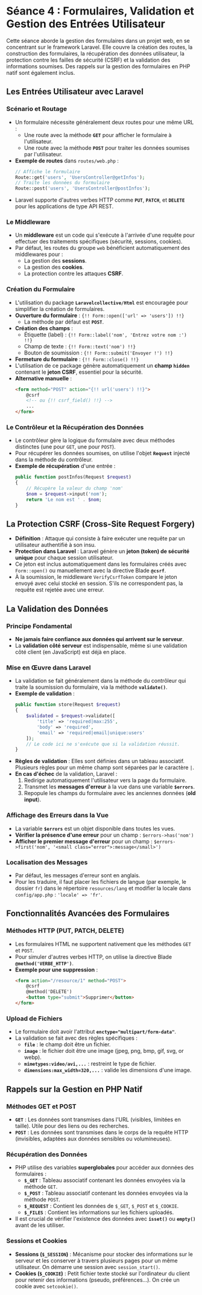 # Séance 4 : Formulaires, Validation et Gestion des Entrées Utilisateur

Cette séance aborde la gestion des formulaires dans un projet web, en se concentrant sur le framework Laravel. Elle couvre la création des routes, la construction des formulaires, la récupération des données utilisateur, la protection contre les failles de sécurité (CSRF) et la validation des informations soumises. Des rappels sur la gestion des formulaires en PHP natif sont également inclus.

## Les Entrées Utilisateur avec Laravel

### Scénario et Routage
- Un formulaire nécessite généralement deux routes pour une même URL :
    - Une route avec la méthode **`GET`** pour afficher le formulaire à l'utilisateur.
    - Une route avec la méthode **`POST`** pour traiter les données soumises par l'utilisateur.
- **Exemple de routes** dans `routes/web.php` :
    ```php
    // Affiche le formulaire
    Route::get('users', 'UsersController@getInfos');
    // Traite les données du formulaire
    Route::post('users', 'UsersController@postInfos');
    ```
- Laravel supporte d'autres verbes HTTP comme **`PUT`**, **`PATCH`**, et **`DELETE`** pour les applications de type API REST.

### Le Middleware
- Un **middleware** est un code qui s'exécute à l'arrivée d'une requête pour effectuer des traitements spécifiques (sécurité, sessions, cookies).
- Par défaut, les routes du groupe `web` bénéficient automatiquement des middlewares pour :
    - La gestion des **sessions**.
    - La gestion des **cookies**.
    - La protection contre les attaques **CSRF**.

### Création du Formulaire
- L'utilisation du package **`Laravelcollective/Html`** est encouragée pour simplifier la création de formulaires.
- **Ouverture du formulaire** : ` {!! Form::open(['url' => 'users']) !!} `
    - La méthode par défaut est **`POST`**.
- **Création des champs** :
    - Étiquette (label) : ` {!! Form::label('nom', 'Entrez votre nom :') !!} `
    - Champ de texte : ` {!! Form::text('nom') !!} `
    - Bouton de soumission : ` {!! Form::submit('Envoyer !') !!} `
- **Fermeture du formulaire** : ` {!! Form::close() !!} `
- L'utilisation de ce package génère automatiquement un **champ `hidden`** contenant le **jeton CSRF**, essentiel pour la sécurité.
- **Alternative manuelle** :
    ```html
    <form method="POST" action="{!! url('users') !!}">
        @csrf
        <!-- ou {!! csrf_field() !!} -->
        ...
    </form>
    ```

### Le Contrôleur et la Récupération des Données
- Le contrôleur gère la logique du formulaire avec deux méthodes distinctes (une pour `GET`, une pour `POST`).
- Pour récupérer les données soumises, on utilise l'objet **`Request`** injecté dans la méthode du contrôleur.
- **Exemple de récupération** d'une entrée :
    ```php
    public function postInfos(Request $request)
    {
        // Récupère la valeur du champ 'nom'
        $nom = $request->input('nom');
        return 'Le nom est ' . $nom;
    }
    ```

## La Protection CSRF (Cross-Site Request Forgery)

- **Définition** : Attaque qui consiste à faire exécuter une requête par un utilisateur authentifié à son insu.
- **Protection dans Laravel** : Laravel génère un **jeton (token) de sécurité unique** pour chaque session utilisateur.
- Ce jeton est inclus automatiquement dans les formulaires créés avec `Form::open()` ou manuellement avec la directive Blade **`@csrf`**.
- À la soumission, le middleware `VerifyCsrfToken` compare le jeton envoyé avec celui stocké en session. S'ils ne correspondent pas, la requête est rejetée avec une erreur.

## La Validation des Données

### Principe Fondamental
- **Ne jamais faire confiance aux données qui arrivent sur le serveur**.
- La **validation côté serveur** est indispensable, même si une validation côté client (en JavaScript) est déjà en place.

### Mise en Œuvre dans Laravel
- La validation se fait généralement dans la méthode du contrôleur qui traite la soumission du formulaire, via la méthode **`validate()`**.
- **Exemple de validation** :
    ```php
    public function store(Request $request)
    {
        $validated = $request->validate([
            'title' => 'required|max:255',
            'body' => 'required',
            'email' => 'required|email|unique:users'
        ]);
        // Le code ici ne s'exécute que si la validation réussit.
    }
    ```
- **Règles de validation** : Elles sont définies dans un tableau associatif. Plusieurs règles pour un même champ sont séparées par le caractère `|`.
- **En cas d'échec** de la validation, Laravel :
    1.  Redirige automatiquement l'utilisateur vers la page du formulaire.
    2.  Transmet les **messages d'erreur** à la vue dans une variable **`$errors`**.
    3.  Repopule les champs du formulaire avec les anciennes données (**old input**).

### Affichage des Erreurs dans la Vue
- La variable **`$errors`** est un objet disponible dans toutes les vues.
- **Vérifier la présence d'une erreur** pour un champ : `$errors->has('nom')`
- **Afficher le premier message d'erreur** pour un champ : `$errors->first('nom', '<small class="error">:message</small>')`

### Localisation des Messages
- Par défaut, les messages d'erreur sont en anglais.
- Pour les traduire, il faut placer les fichiers de langue (par exemple, le dossier `fr`) dans le répertoire `resources/lang` et modifier la locale dans `config/app.php` : `'locale' => 'fr'`.

## Fonctionnalités Avancées des Formulaires

### Méthodes HTTP (PUT, PATCH, DELETE)
- Les formulaires HTML ne supportent nativement que les méthodes `GET` et `POST`.
- Pour simuler d'autres verbes HTTP, on utilise la directive Blade **`@method('VERBE_HTTP')`**.
- **Exemple pour une suppression** :
    ```html
    <form action="/resource/1" method="POST">
        @csrf
        @method('DELETE')
        <button type="submit">Supprimer</button>
    </form>
    ```

### Upload de Fichiers
- Le formulaire doit avoir l'attribut **`enctype="multipart/form-data"`**.
- La validation se fait avec des règles spécifiques :
    - **`file`** : le champ doit être un fichier.
    - **`image`** : le fichier doit être une image (jpeg, png, bmp, gif, svg, or webp).
    - **`mimetypes:video/avi,...`** : restreint le type de fichier.
    - **`dimensions:max_width=320,...`** : valide les dimensions d'une image.

## Rappels sur la Gestion en PHP Natif

### Méthodes GET et POST
- **`GET`** : Les données sont transmises dans l'URL (visibles, limitées en taille). Utile pour des liens ou des recherches.
- **`POST`** : Les données sont transmises dans le corps de la requête HTTP (invisibles, adaptées aux données sensibles ou volumineuses).

### Récupération des Données
- PHP utilise des variables **superglobales** pour accéder aux données des formulaires :
    - **`$_GET`** : Tableau associatif contenant les données envoyées via la méthode `GET`.
    - **`$_POST`** : Tableau associatif contenant les données envoyées via la méthode `POST`.
    - **`$_REQUEST`** : Contient les données de `$_GET`, `$_POST` et `$_COOKIE`.
    - **`$_FILES`** : Contient les informations sur les fichiers uploadés.
- Il est crucial de vérifier l'existence des données avec **`isset()`** ou **`empty()`** avant de les utiliser.

### Sessions et Cookies
- **Sessions (`$_SESSION`)** : Mécanisme pour stocker des informations sur le serveur et les conserver à travers plusieurs pages pour un même utilisateur. On démarre une session avec `session_start()`.
- **Cookies (`$_COOKIE`)** : Petit fichier texte stocké sur l'ordinateur du client pour retenir des informations (pseudo, préférences...). On crée un cookie avec `setcookie()`.